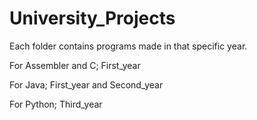 # University_Projects

Each folder contains programs made in that specific year.

For Assembler and C; First_year

For Java; First_year and Second_year

For Python; Third_year
